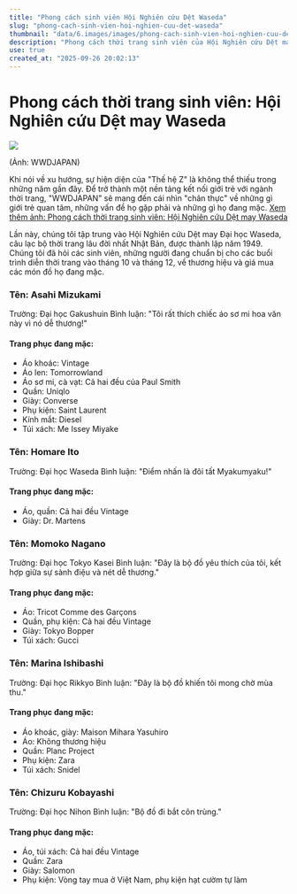 ```yaml
---
title: "Phong cách sinh viên Hội Nghiên cứu Dệt Waseda"
slug: "phong-cach-sinh-vien-hoi-nghien-cuu-det-waseda"
thumbnail: "data/6.images/images/phong-cach-sinh-vien-hoi-nghien-cuu-det-waseda.webp"
description: "Phong cách thời trang sinh viên của Hội Nghiên cứu Dệt may Waseda, câu lạc bộ lâu đời nhất Nhật Bản, được giới thiệu cùng các chi tiết trang phục."
use: true
created_at: "2025-09-26 20:02:13"
---
```


# Phong cách thời trang sinh viên: Hội Nghiên cứu Dệt may Waseda

![](/images/20250926-02208623-wwdjapan-000-1-view.webp)

(Ảnh: WWDJAPAN)

Khi nói về xu hướng, sự hiện diện của "Thế hệ Z" là không thể thiếu trong những năm gần đây. Để trở thành một nền tảng kết nối giới trẻ với ngành thời trang, "WWDJAPAN" sẽ mang đến cái nhìn "chân thực" về những gì giới trẻ quan tâm, những vấn đề họ gặp phải và những gì họ đang mặc.
[Xem thêm ảnh: Phong cách thời trang sinh viên: Hội Nghiên cứu Dệt may Waseda](https://www.wwdjapan.com/articles/2208623/gallery/all?utm_source=yahoo_news&utm_medium=referral&utm_campaign=2208623)

Lần này, chúng tôi tập trung vào Hội Nghiên cứu Dệt may Đại học Waseda, câu lạc bộ thời trang lâu đời nhất Nhật Bản, được thành lập năm 1949. Chúng tôi đã hỏi các sinh viên, những người đang chuẩn bị cho các buổi trình diễn thời trang vào tháng 10 và tháng 12, về thương hiệu và giá mua các món đồ họ đang mặc.

### Tên: Asahi Mizukami
Trường: Đại học Gakushuin
Bình luận: "Tôi rất thích chiếc áo sơ mi hoa văn này vì nó dễ thương!"

#### Trang phục đang mặc:
- Áo khoác: Vintage
- Áo len: Tomorrowland
- Áo sơ mi, cà vạt: Cả hai đều của Paul Smith
- Quần: Uniqlo
- Giày: Converse
- Phụ kiện: Saint Laurent
- Kính mắt: Diesel
- Túi xách: Me Issey Miyake

### Tên: Homare Ito
Trường: Đại học Waseda
Bình luận: "Điểm nhấn là đôi tất Myakumyaku!"

#### Trang phục đang mặc:
- Áo, quần: Cả hai đều Vintage
- Giày: Dr. Martens

### Tên: Momoko Nagano
Trường: Đại học Tokyo Kasei
Bình luận: "Đây là bộ đồ yêu thích của tôi, kết hợp giữa sự sành điệu và nét dễ thương."

#### Trang phục đang mặc:
- Áo: Tricot Comme des Garçons
- Quần, phụ kiện: Cả hai đều Vintage
- Giày: Tokyo Bopper
- Túi xách: Gucci

### Tên: Marina Ishibashi
Trường: Đại học Rikkyo
Bình luận: "Đây là bộ đồ khiến tôi mong chờ mùa thu."

#### Trang phục đang mặc:
- Áo khoác, giày: Maison Mihara Yasuhiro
- Áo: Không thương hiệu
- Quần: Planc Project
- Phụ kiện: Zara
- Túi xách: Snidel

### Tên: Chizuru Kobayashi
Trường: Đại học Nihon
Bình luận: "Bộ đồ đi bắt côn trùng."

#### Trang phục đang mặc:
- Áo, túi xách: Cả hai đều Vintage
- Quần: Zara
- Giày: Salomon
- Phụ kiện: Vòng tay mua ở Việt Nam, phụ kiện hạt cườm tự làm